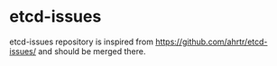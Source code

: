 # etcd-issues
etcd-issues repository is inspired from https://github.com/ahrtr/etcd-issues/ and should be merged there. 
